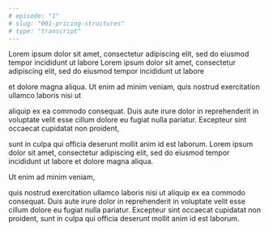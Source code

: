 ```yaml
---
# episode: "1"
# slug: "001-pricing-structures"
# type: "transcript"
---
```

Lorem ipsum dolor sit amet, consectetur adipiscing elit, sed do eiusmod tempor incididunt ut labore
Lorem ipsum dolor sit amet, consectetur adipiscing elit, sed do eiusmod tempor incididunt ut labore

et dolore magna aliqua. Ut enim ad minim veniam, quis nostrud exercitation ullamco laboris nisi ut

aliquip ex ea commodo consequat. Duis aute irure dolor in reprehenderit in voluptate velit esse cillum dolore eu fugiat nulla pariatur. Excepteur sint occaecat cupidatat non proident,

sunt in culpa qui officia deserunt mollit anim id est laborum. Lorem ipsum dolor sit amet, consectetur adipiscing elit, sed do eiusmod tempor incididunt ut labore et dolore magna aliqua.

Ut enim ad minim veniam,

quis nostrud exercitation ullamco laboris nisi ut aliquip ex ea commodo consequat. Duis aute irure dolor in reprehenderit in voluptate velit esse cillum dolore eu fugiat nulla pariatur. Excepteur sint occaecat cupidatat non proident, sunt in culpa qui officia deserunt mollit anim id est laborum.
